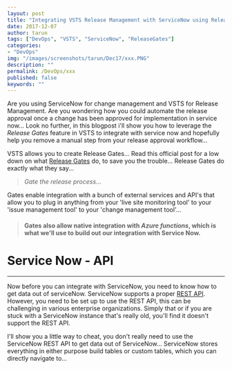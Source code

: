 ```yaml
---
layout: post
title: "Integrating VSTS Release Management with ServiceNow using Release Gates"
date: 2017-12-07
author: tarun
tags: ["DevOps", "VSTS", "ServiceNow", "ReleaseGates"]
categories:
- "DevOps"
img: "/images/screenshots/tarun/Dec17/xxx.PNG"
description: ""
permalink: /DevOps/xxx
published: false
keywords: ""
---
```

Are you using ServiceNow for change management and VSTS for Release Management. Are you wondering how you could automate the release approval once a change has been approved for implementation in service now... Look no further, in this blogpost i'll show you how to leverage the *Release Gates* feature in VSTS to integrate with service now and hopefully help you remove a manual step from your release approval workflow...       
<!--more-->
VSTS allows you to create Release Gates... Read this official post for a low down on what [Release Gates](https://docs.microsoft.com/en-us/vsts/build-release/concepts/definitions/release/approvals/gates) do, to save you the trouble... Release Gates do exactly what they say...

> *Gate the release process*...  

Gates enable integration with a bunch of external services and API's that allow you to plug in anything from your 'live site monitoring tool' to your 'issue management tool' to your 'change management tool'... 

> #### Gates also allow **native** integration with _Azure functions_, which is what we'll use to build out our integration with Service Now.

# Service Now - API 
---
Now before you can integrate with ServiceNow, you need to know how to get data out of serviceNow. ServiceNow supports a proper [REST API](http://wiki.servicenow.com/index.php?title=REST_API). However, you need to be set up to use the REST API, this can be challenging in various enterprise organizations. Simply that or if you are stuck with a ServiceNow instance that's really old, you'll find it doesn't support the REST API.

I'll show you a little way to cheat, you don't really need to use the ServiceNow REST API to get data out of ServiceNow... ServiceNow stores everything in either purpose build tables or custom tables, which you can directly navigate to... 

 